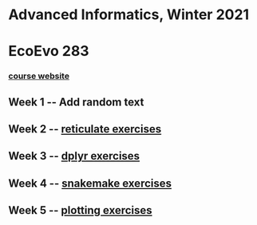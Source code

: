 # Advanced Informatics, Winter 2021

# EcoEvo 283 

### [course website](http://www.molpopgen.org/AdvancedInformatics2021/)

## Week 1 -- Add random text

## Week 2 -- [reticulate exercises](https://github.com/TatyanaLev/EE283HW2)

## Week 3 -- [dplyr exercises](https://github.com/TatyanaLev/EE283HW3)

## Week 4 -- [snakemake exercises](https://github.com/TatyanaLev/EE283HW4)

## Week 5 -- [plotting exercises](https://github.com/TatyanaLev/EE283HW5)
